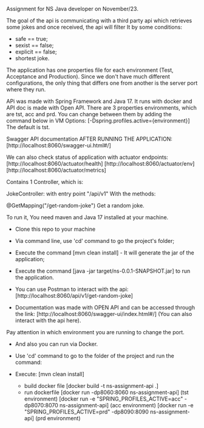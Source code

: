 Assignment for NS Java developer on November/23.

The goal of the api is communicating with a third party api which retrieves some jokes and once received, 
the api will filter It by some conditions:
- safe == true;
- sexist == false;
- explicit == false;
- shortest joke.

The application has one properties file for each environment (Test, Acceptance and Production). Since we don't have 
much different configurations, the only thing that differs one from another is the server port where they run.

APi was made with Spring Framework and Java 17.
It runs with docker and API doc is made with Open API.
There are 3 properties environments, which are tst, acc and prd.
You can change between them by adding the command below in VM Options:
[-Dspring.profiles.active={environment}]
The default is tst.

Swagger API documentation AFTER RUNNING THE APPLICATION: [http://localhost:8060/swagger-ui.html#/]

We can also check status of application with actuator endpoints:
[http://localhost:8060/actuator/health]
[http://localhost:8060/actuator/env]
[http://localhost:8060/actuator/metrics]

Contains 1 Controller, which is:

JokeController: with entry point "/api/v1"
With the methods:

@GetMapping("/get-random-joke")
Get a random joke.

To run it, You need maven and Java 17 installed at your machine.
- Clone this repo to your machine
- Via command line, use 'cd' command to go the project's folder;
- Execute the command [mvn clean install] - It will generate the jar of the application;
- Execute the command [java -jar target/ns-0.0.1-SNAPSHOT.jar] to run the application.

- You can use Postman to interact with the api: [http://localhost:8060/api/v1/get-random-joke]

- Documentation was made with OPEN API and can be accessed through the link: [http://localhost:8060/swagger-ui/index.html#/] (You can also interact with the api here).

Pay attention in which environment you are running to change the port.

- And also you can run via Docker.
- Use 'cd' command to go to the folder of the project and run the command:
- Execute: [mvn clean install]

    - build docker file
      [docker build -t ns-assignment-api .]
    - run dockerfile
      [docker run -dp8060:8060 ns-assignment-api] (tst environment)
      [docker run -e "SPRING_PROFILES_ACTIVE=acc" -dp8070:8070 ns-assignment-api] (acc environment)
      [docker run -e "SPRING_PROFILES_ACTIVE=prd" -dp8090:8090 ns-assignment-api] (prd environment)